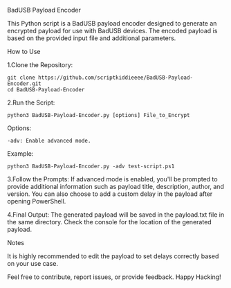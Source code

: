 BadUSB Payload Encoder

This Python script is a BadUSB payload encoder designed to generate an encrypted payload for use with BadUSB devices. The encoded payload is based on the provided input file and additional parameters.

How to Use

1.Clone the Repository:

    git clone https://github.com/scriptkiddieeee/BadUSB-Payload-Encoder.git
    cd BadUSB-Payload-Encoder

2.Run the Script:

    python3 BadUSB-Payload-Encoder.py [options] File_to_Encrypt

Options:

    -adv: Enable advanced mode.

Example:

    python3 BadUSB-Payload-Encoder.py -adv test-script.ps1

3.Follow the Prompts:
        If advanced mode is enabled, you'll be prompted to provide additional information such as payload title, description, author, and version.
        You can also choose to add a custom delay in the payload after opening PowerShell.

4.Final Output:
        The generated payload will be saved in the payload.txt file in the same directory.
        Check the console for the location of the generated payload.

Notes

It is highly recommended to edit the payload to set delays correctly based on your use case.

Feel free to contribute, report issues, or provide feedback. Happy Hacking!
